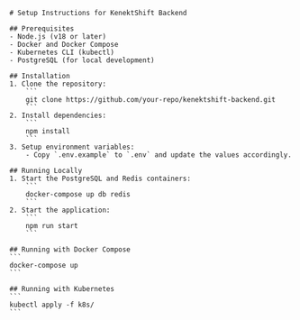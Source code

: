 
    # Setup Instructions for KenektShift Backend

    ## Prerequisites
    - Node.js (v18 or later)
    - Docker and Docker Compose
    - Kubernetes CLI (kubectl)
    - PostgreSQL (for local development)

    ## Installation
    1. Clone the repository:
        ```
        git clone https://github.com/your-repo/kenektshift-backend.git
        ```
    2. Install dependencies:
        ```
        npm install
        ```
    3. Setup environment variables:
        - Copy `.env.example` to `.env` and update the values accordingly.

    ## Running Locally
    1. Start the PostgreSQL and Redis containers:
        ```
        docker-compose up db redis
        ```
    2. Start the application:
        ```
        npm run start
        ```

    ## Running with Docker Compose
    ```
    docker-compose up
    ```

    ## Running with Kubernetes
    ```
    kubectl apply -f k8s/
    ```
    